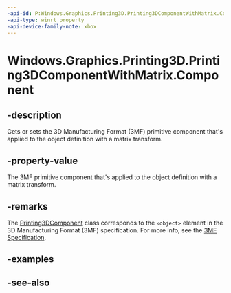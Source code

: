 ```yaml
---
-api-id: P:Windows.Graphics.Printing3D.Printing3DComponentWithMatrix.Component
-api-type: winrt property
-api-device-family-note: xbox
---
```


<!-- Property syntax
public Windows.Graphics.Printing3D.Printing3DComponent Component { get;  set; }
-->

# Windows.Graphics.Printing3D.Printing3DComponentWithMatrix.Component

## -description
Gets or sets the 3D Manufacturing Format (3MF) primitive component that's applied to the object definition with a matrix transform.

## -property-value
The 3MF primitive component that's applied to the object definition with a matrix transform.

## -remarks
The [Printing3DComponent](printing3dcomponent.md) class corresponds to the `<object>` element in the 3D Manufacturing Format (3MF) specification. For more info, see the [3MF Specification](https://3mf.io/3mf-specification/).

## -examples

## -see-also
